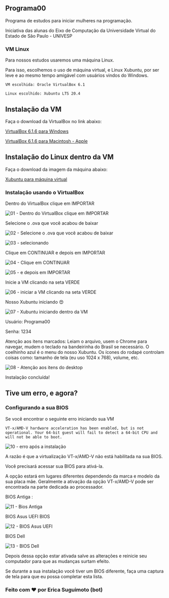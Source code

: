 ## Programa00

Programa de estudos para iniciar mulheres na programação.

Iniciativa das alunas do Eixo de Computação da Universidade Virtual do Estado de São Paulo - UNIVESP

### VM Linux

Para nossos estudos usaremos uma máquina Linux.

Para isso, escolhemos o uso de máquina virtual, e Linux Xubuntu, por ser leve e ao mesmo tempo amigável
com usuários vindos do Windows.

```
VM escolhida: Oracle VirtualBox 6.1

Linux escolhido: Xubuntu LTS 20.4 
```


## Instalação da VM

Faça o download da VirtualBox no link abaixo:

[VirtualBox 6.1.6 para Windows](https://download.virtualbox.org/virtualbox/6.1.6/VirtualBox-6.1.6-137129-Win.exe)

[VirtualBox 6.1.6 para Macintosh - Apple](https://download.virtualbox.org/virtualbox/6.1.6/VirtualBox-6.1.6-137129-OSX.dmg)

## Instalação do Linux dentro da VM

Faça o download da imagem da máquina abaixo:

[Xubuntu para máquina virtual](https://transferxl.com/06jXygR991BS6c)

### Instalação usando o VirtualBox

Dentro do VirtualBox clique em IMPORTAR

![01 - Dentro do VirtualBox clique em IMPORTAR](https://github.com/Programa00/VM-Xubuntu/blob/master/01-importar.png)

Selecione o .ova que você acabou de baixar

![02 - Selecione o .ova que você acabou de baixar](https://github.com/Programa00/VM-Xubuntu/blob/master/02-selecionar-ova.png)

![03 - selecionando](https://github.com/Programa00/VM-Xubuntu/blob/master/03-selecionar-ova.png)

Clique em CONTINUAR e depois em IMPORTAR

![04 - Clique em CONTINUAR](https://github.com/Programa00/VM-Xubuntu/blob/master/04-clique-continuar.png)

![05 - e depois em IMPORTAR](https://github.com/Programa00/VM-Xubuntu/blob/master/05-clique-importar.png)

Inicie a VM clicando na seta VERDE

![06 - iniciar a VM clicando na seta VERDE](https://github.com/Programa00/VM-Xubuntu/blob/master/06-inicie-a-VM.png)

Nosso Xubuntu iniciando :heart_eyes:

![07 - Xubuntu iniciando dentro da VM](https://github.com/Programa00/VM-Xubuntu/blob/master/07-VM%20iniciando.png)

Usuário: Programa00

Senha: 1234


Atenção aos itens marcados: Leiam o arquivo, usem o Chrome para navegar, mudem o teclado na bandeirinha do Brasil se necessário. O coelhinho azul é o menu do nosso Xubuntu. Os ícones do rodapé controlam coisas como: tamanho de tela (eu uso 1024 x 768), volume, etc.

![08 - Atenção aos itens do desktop](https://github.com/Programa00/VM-Xubuntu/blob/master/08-atencao-aos-itens.png)

Instalação concluída!

## Tive um erro, e agora?
### Configurando a sua BIOS

Se você encontrar o seguinte erro iniciando sua VM 
```
VT-x/AMD-V hardware acceleration has been enabled, but is not operational. Your 64-bit guest will fail to detect a 64-bit CPU and will not be able to boot.
```
![10 - erro após a instalação](https://github.com/Programa00/VM-Xubuntu/blob/master/10-erro.png)

A razão é que a virtualização VT-x/AMD-V não está habilitada na sua BIOS.

Você precisará acessar sua BIOS para ativá-la.


A opção estará em lugares diferentes dependendo da marca e modelo da sua placa mãe. Geralmente a ativação da opção VT-x/AMD-V pode ser encontrada na parte dedicada ao processador.

BIOS Antiga :

![11 - Bios Antiga](https://github.com/Programa00/VM-Xubuntu/blob/master/11-bios-antiga.png)

BIOS Asus UEFI BIOS

![12 - BIOS Asus UEFI](https://github.com/Programa00/VM-Xubuntu/blob/master/12-asus-uefi-bios.png)

BIOS Dell

![13 - BIOS Dell](https://github.com/Programa00/VM-Xubuntu/blob/master/13-dell.png)

Depois dessa opção estar ativada salve as alterações e reinicie seu computador para que as mudanças surtam efeito.

Se durante a sua instalação você tiver um BIOS diferente, faça uma captura de tela para que eu possa completar esta lista.


### Feito com :heart: por Erica Suguimoto (bot)
